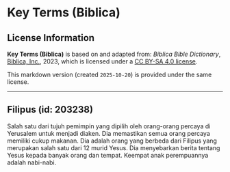 # Key Terms (Biblica)

## License Information

**Key Terms (Biblica)** is based on and adapted from: _Biblica Bible Dictionary_, [Biblica, Inc.](https://www.biblica.com/), 2023, which is licensed under a [CC BY-SA 4.0 license](https://creativecommons.org/licenses/by-sa/4.0/legalcode.en).

This markdown version (created `2025-10-20`) is provided under the same license.



--------------------------------

## Filipus (id: 203238)

Salah satu dari tujuh pemimpin yang dipilih oleh orang\-orang percaya di Yerusalem untuk menjadi diaken. Dia memastikan semua orang percaya memiliki cukup makanan. Dia adalah orang yang berbeda dari Filipus yang merupakan salah satu dari 12 murid Yesus. Dia menyebarkan berita tentang Yesus kepada banyak orang dan tempat. Keempat anak perempuannya adalah nabi\-nabi.


